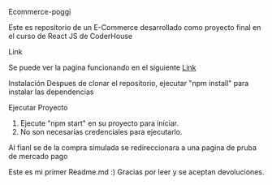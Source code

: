 Ecommerce-poggi

Este es repositorio de un E-Commerce desarrollado como proyecto final en el curso de React JS de CoderHouse

Link

Se puede ver la pagina funcionando en el siguiente [Link](https://e-commerce-gaston-poggi.netlify.app/)

Instalación
Despues de clonar el repositorio, ejecutar "npm install" para instalar las dependencias

Ejecutar Proyecto

1. Ejecute "npm start" en su proyecto para iniciar.
2. No son necesarias credenciales para ejecutarlo.

Al fianl se de la compra simulada se redireccionara a una pagina de pruba de
mercado pago

Este es mi primer Readme.md :)
Gracias por leer y se aceptan devoluciones.

